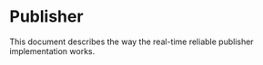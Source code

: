 # Publisher

This document describes the way the real-time reliable publisher implementation works.

